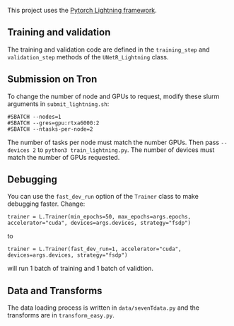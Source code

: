 This project uses the [Pytorch Lightning framework](https://lightning.ai/docs/pytorch/stable/starter/introduction.html).

## Training and validation
The training and validation code are defined in the `training_step` and `validation_step` methods of the `UNetR_Lightning` class.

## Submission on Tron
To change the number of node and GPUs to request, modify these slurm arguments in `submit_lightning.sh`:

```
#SBATCH --nodes=1
#SBATCH --gres=gpu:rtxa6000:2 
#SBATCH --ntasks-per-node=2  
```

The number of tasks per node must match the number GPUs. Then pass `--devices 2` to `python3 train_lightning.py`. The number of devices must match the number of GPUs requested.

## Debugging
You can use the `fast_dev_run` option of the `Trainer` class to make debugging faster. 
Change:
```
trainer = L.Trainer(min_epochs=50, max_epochs=args.epochs, accelerator="cuda", devices=args.devices, strategy="fsdp") 
```
to 
```
trainer = L.Trainer(fast_dev_run=1, accelerator="cuda", devices=args.devices, strategy="fsdp")
```
will run 1 batch of training and 1 batch of validtion. 

## Data and Transforms
The data loading process is written in `data/sevenTdata.py` and the transforms are in `transform_easy.py`. 
